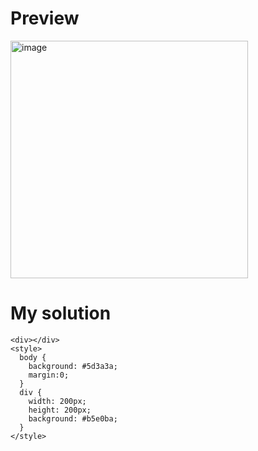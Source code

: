 # Preview

<img width="380" alt="image" src="https://user-images.githubusercontent.com/98833627/223968926-a50169bb-ceca-4a8f-871f-462a2bc42f50.png">

# My solution

````
<div></div>
<style>
  body {
    background: #5d3a3a; 
    margin:0;
  }
  div {
    width: 200px;
    height: 200px;
    background: #b5e0ba;
  }
</style>
````
